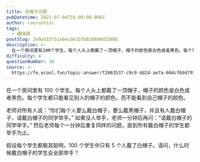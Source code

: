 ```yaml
---
title: 白帽子问题
pubDatetime: 2021-07-04T16:00:00.000Z
author: caorushizi
tags:
  - 趣味题
postSlug: 2e9a515f51abecde1bfb820806d2588b
description: >-
  在一个房间里有100个学生。每个人头上都戴了一顶帽子，帽子的颜色是白色或者黑色。每个学生都只能看见别人的帽子的颜色，而不能看到自己帽子的颜色。老师对所有人说：“你们每个人要么戴白帽子，要么戴黑帽子，并
difficulty: 4
questionNumber: 30
source: >-
  https://fe.ecool.fun/topic-answer/f2863537-c9c9-4d24-ae7a-604cf6947976?orderBy=updateTime&order=desc&tagId=17
---
```


在一个房间里有 100 个学生。每个人头上都戴了一顶帽子，帽子的颜色是白色或者黑色。每个学生都只能看见别人的帽子的颜色，而不能看到自己帽子的颜色。

老师对所有人说：“你们每个人要么戴白帽子，要么戴黑帽子，并且有人戴白帽子，请戴白帽子的同学举手。” 如果没人举手，老师一分钟后再问：“请戴白帽子的同学举手。” 然后老师每个一分钟后重复同样的问题，直到所有戴白帽子的学生都举手为止。

假设每个学生都极其聪明，100 个学生中只有 5 个人戴了白帽子。请问，什么时候戴白帽子的学生会全部举手？
